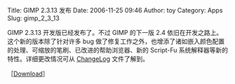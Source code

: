Title: GIMP 2.3.13 发布
Date: 2006-11-25 09:46
Author: toy
Category: Apps
Slug: gimp_2_3_13

GIMP 2.3.13 开发版已经发布了。不过 GIMP 的下一版 2.4
依旧在开发之路上。这个新的版本除了针对许多 bug
做了修复工作之外，也增添了诸如嵌入颜色配置的处理、可缩放的笔刷、已改进的帮助浏览器、新的
Script-Fu 系统解释器等新的特性。详细更改情况可从
[ChangeLog](http://developer.gimp.org/ChangeLog) 文件了解到。

［[Download](http://www.gimp.org/downloads/)］
